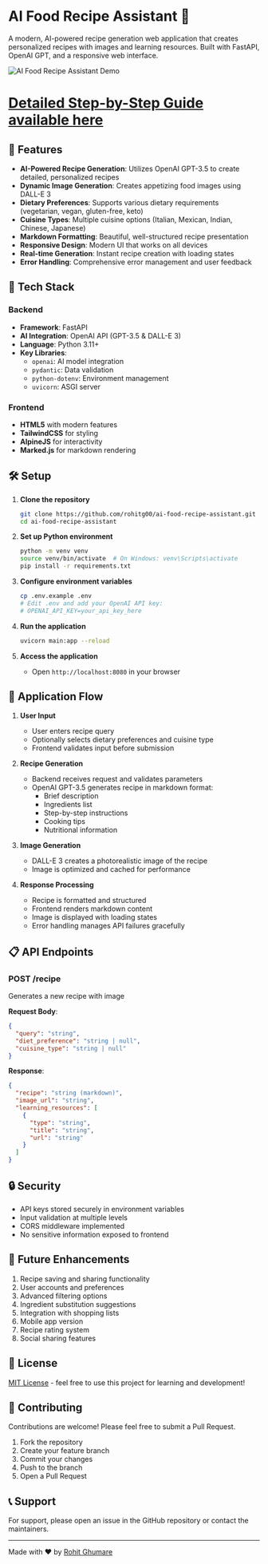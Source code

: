 # AI Food Recipe Assistant 🍳

A modern, AI-powered recipe generation web application that creates personalized recipes with images and learning resources. Built with FastAPI, OpenAI GPT, and a responsive web interface.

![AI Food Recipe Assistant Demo](images/image.png)

# [Detailed Step-by-Step Guide available here](https://lnkd.in/eGuM8d6w)

## 🌟 Features

- **AI-Powered Recipe Generation**: Utilizes OpenAI GPT-3.5 to create detailed, personalized recipes
- **Dynamic Image Generation**: Creates appetizing food images using DALL-E 3
- **Dietary Preferences**: Supports various dietary requirements (vegetarian, vegan, gluten-free, keto)
- **Cuisine Types**: Multiple cuisine options (Italian, Mexican, Indian, Chinese, Japanese)
- **Markdown Formatting**: Beautiful, well-structured recipe presentation
- **Responsive Design**: Modern UI that works on all devices
- **Real-time Generation**: Instant recipe creation with loading states
- **Error Handling**: Comprehensive error management and user feedback

## 🚀 Tech Stack

### Backend
- **Framework**: FastAPI
- **AI Integration**: OpenAI API (GPT-3.5 & DALL-E 3)
- **Language**: Python 3.11+
- **Key Libraries**:
  - `openai`: AI model integration
  - `pydantic`: Data validation
  - `python-dotenv`: Environment management
  - `uvicorn`: ASGI server

### Frontend
- **HTML5** with modern features
- **TailwindCSS** for styling
- **AlpineJS** for interactivity
- **Marked.js** for markdown rendering

## 🛠️ Setup

1. **Clone the repository**
   ```bash
   git clone https://github.com/rohitg00/ai-food-recipe-assistant.git
   cd ai-food-recipe-assistant
   ```

2. **Set up Python environment**
   ```bash
   python -m venv venv
   source venv/bin/activate  # On Windows: venv\Scripts\activate
   pip install -r requirements.txt
   ```

3. **Configure environment variables**
   ```bash
   cp .env.example .env
   # Edit .env and add your OpenAI API key:
   # OPENAI_API_KEY=your_api_key_here
   ```

4. **Run the application**
   ```bash
   uvicorn main:app --reload
   ```

5. **Access the application**
   - Open `http://localhost:8080` in your browser

## 🌊 Application Flow

1. **User Input**
   - User enters recipe query
   - Optionally selects dietary preferences and cuisine type
   - Frontend validates input before submission

2. **Recipe Generation**
   - Backend receives request and validates parameters
   - OpenAI GPT-3.5 generates recipe in markdown format:
     - Brief description
     - Ingredients list
     - Step-by-step instructions
     - Cooking tips
     - Nutritional information

3. **Image Generation**
   - DALL-E 3 creates a photorealistic image of the recipe
   - Image is optimized and cached for performance

4. **Response Processing**
   - Recipe is formatted and structured
   - Frontend renders markdown content
   - Image is displayed with loading states
   - Error handling manages API failures gracefully

## 📋 API Endpoints

### POST /recipe
Generates a new recipe with image

**Request Body**:
```json
{
  "query": "string",
  "diet_preference": "string | null",
  "cuisine_type": "string | null"
}
```

**Response**:
```json
{
  "recipe": "string (markdown)",
  "image_url": "string",
  "learning_resources": [
    {
      "type": "string",
      "title": "string",
      "url": "string"
    }
  ]
}
```

## 🔒 Security

- API keys stored securely in environment variables
- Input validation at multiple levels
- CORS middleware implemented
- No sensitive information exposed to frontend

## 🎯 Future Enhancements

1. Recipe saving and sharing functionality
2. User accounts and preferences
3. Advanced filtering options
4. Ingredient substitution suggestions
5. Integration with shopping lists
6. Mobile app version
7. Recipe rating system
8. Social sharing features

## 📝 License

[MIT License](LICENSE) - feel free to use this project for learning and development!

## 🤝 Contributing

Contributions are welcome! Please feel free to submit a Pull Request.

1. Fork the repository
2. Create your feature branch
3. Commit your changes
4. Push to the branch
5. Open a Pull Request

## 📞 Support

For support, please open an issue in the GitHub repository or contact the maintainers.

---
Made with ❤️ by [Rohit Ghumare](https://github.com/rohitg00)
